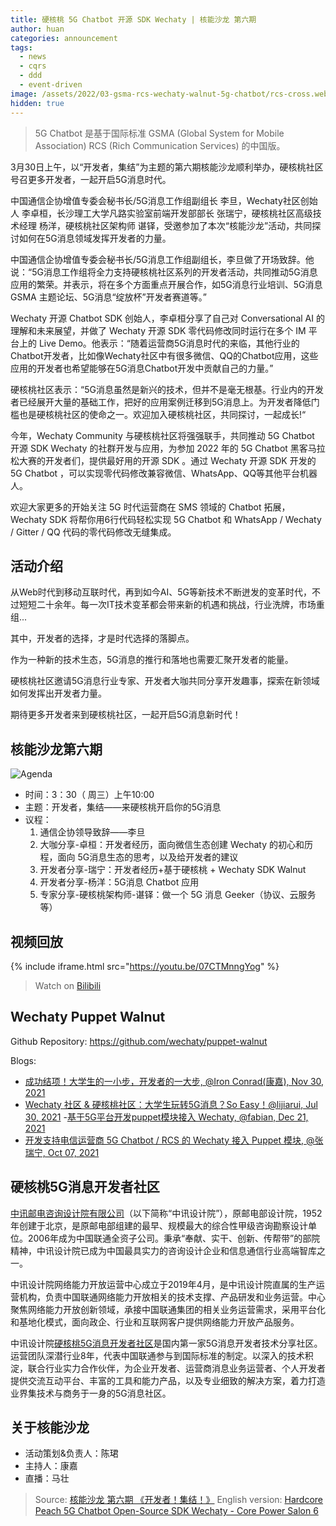 ```yaml
---
title: 硬核桃 5G Chatbot 开源 SDK Wechaty | 核能沙龙 第六期
author: huan
categories: announcement
tags:
  - news
  - cqrs
  - ddd
  - event-driven
image: /assets/2022/03-gsma-rcs-wechaty-walnut-5g-chatbot/rcs-cross.webp
hidden: true
---
```


> 5G Chatbot 是基于国际标准 GSMA (Global System for Mobile Association) RCS (Rich Communication Services) 的中国版。

3月30日上午，以“开发者，集结”为主题的第六期核能沙龙顺利举办，硬核桃社区号召更多开发者，一起开启5G消息时代。

中国通信企协增值专委会秘书长/5G消息工作组副组长 李旦，Wechaty社区创始人 李卓桓，长沙理工大学凡路实验室前端开发部部长 张瑞宁，硬核桃社区高级技术经理 杨洋，硬核桃社区架构师 谌铎，受邀参加了本次“核能沙龙”活动，共同探讨如何在5G消息领域发挥开发者的力量。

中国通信企协增值专委会秘书长/5G消息工作组副组长，李旦做了开场致辞。他说：“5G消息工作组将全力支持硬核桃社区系列的开发者活动，共同推动5G消息应用的繁荣。并表示，将在多个方面重点开展合作，如5G消息行业培训、5G消息GSMA 主题论坛、5G消息“绽放杯”开发者赛道等。”

Wechaty 开源 Chatbot SDK 创始人，李卓桓分享了自己对 Conversational AI 的理解和未来展望，并做了 Wechaty 开源 SDK 零代码修改同时运行在多个 IM 平台上的 Live Demo。他表示：“随着运营商5G消息时代的来临，其他行业的Chatbot开发者，比如像Wechaty社区中有很多微信、QQ的Chatbot应用，这些应用的开发者也希望能够在5G消息Chatbot开发中贡献自己的力量。”

硬核桃社区表示：“5G消息虽然是新兴的技术，但并不是毫无根基。行业内的开发者已经展开大量的基础工作，把好的应用案例迁移到5G消息上。为开发者降低门槛也是硬核桃社区的使命之一。欢迎加入硬核桃社区，共同探讨，一起成长!“

今年，Wechaty Community 与硬核桃社区将强强联手，共同推动 5G Chatbot 开源 SDK Wechaty 的社群开发与应用，为参加 2022 年的 5G Chatbot 黑客马拉松大赛的开发者们，提供最好用的开源 SDK 。通过 Wechaty 开源 SDK 开发的 5G Chatbot ，可以实现零代码修改兼容微信、WhatsApp、QQ等其他平台机器人。

欢迎大家更多的开始关注 5G 时代运营商在 SMS 领域的 Chatbot 拓展，Wechaty SDK 将帮你用6行代码轻松实现 5G Chatbot 和 WhatsApp / Wechaty / Gitter / QQ 代码的零代码修改无缝集成。

## 活动介绍

从Web时代到移动互联时代，再到如今AI、5G等新技术不断迸发的变革时代，不过短短二十余年。每一次IT技术变革都会带来新的机遇和挑战，行业洗牌，市场重组...

其中，开发者的选择，才是时代选择的落脚点。

作为一种新的技术生态，5G消息的推行和落地也需要汇聚开发者的能量。

硬核桃社区邀请5G消息行业专家、开发者大咖共同分享开发趣事，探索在新领域如何发挥出开发者力量。

期待更多开发者来到硬核桃社区，一起开启5G消息新时代！

## 核能沙龙第六期

![Agenda](/assets/2022/03-gsma-rcs-wechaty-walnut-5g-chatbot/agenda.webp)

- 时间：3：30（ 周三）上午10:00
- 主题：开发者，集结——来硬核桃开启你的5G消息
- 议程：
  1. 通信企协领导致辞——李旦
  1. 大咖分享-卓桓：开发者经历，面向微信生态创建 Wechaty 的初心和历程，面向 5G消息生态的思考，以及给开发者的建议
  1. 开发者分享-瑞宁：开发者经历+基于硬核桃 + Wechaty SDK Walnut
  1. 开发者分享-杨洋：5G消息 Chatbot 应用
  1. 专家分享-硬核桃架构师-谌铎：做一个 5G 消息 Geeker（协议、云服务等）

## 视频回放

{% include iframe.html src="https://youtu.be/07CTMnngYog" %}

> Watch on [Bilibili](https://www.bilibili.com/video/BV1ET4y1v7Mz)

## Wechaty Puppet Walnut

Github Repository: <https://github.com/wechaty/puppet-walnut>

Blogs:

- [成功结项！大学生的一小步，开发者的一大步, @Iron Conrad(康嘉), Nov 30, 2021](https://wechaty.js.org/2021/11/30/report-for-summer-2021/)
- [Wechaty 社区 & 硬核桃社区：大学生玩转5G消息？So Easy！@lijiarui, Jul 30, 2021](https://wechaty.js.org/2021/07/30/walnut-5g-press/)
-[基于5G平台开发puppet模块接入 Wechaty, @fabian, Dec 21, 2021](https://wechaty.js.org/2021/12/21/mid-term-wechaty-puppet-walnut-report/)
- [开发支持电信运营商 5G Chatbot / RCS 的 Wechaty 接入 Puppet 模块, @张瑞宁, Oct 07, 2021](https://wechaty.js.org/2021/10/07/ospp-final-term-5g-chatbot-puppet/)

## 硬核桃5G消息开发者社区

[中讯邮电咨询设计院有限公司](https://www.baike.com/wikiid/1528817668993374440?view_id=2plv8m7lae4000)（以下简称“中讯设计院”），原邮电部设计院，1952年创建于北京，是原邮电部组建的最早、规模最大的综合性甲级咨询勘察设计单位。2006年成为中国联通全资子公司。秉承“奉献、实干、创新、传帮带”的部院精神，中讯设计院已成为中国最具实力的咨询设计企业和信息通信行业高端智库之一。

中讯设计院网络能力开放运营中心成立于2019年4月，是中讯设计院直属的生产运营机构，负责中国联通网络能力开放相关的技术支撑、产品研发和业务运营。中心聚焦网络能力开放创新领域，承接中国联通集团的相关业务运营需求，采用平台化和基地化模式，面向政企、行业和互联网客户提供网络能力开放产品服务。

中讯设计院[硬核桃5G消息开发者社区](https://www.5g-msg.com)是国内第一家5G消息开发者技术分享社区。运营团队深潜行业8年，代表中国联通参与到国际标准的制定。以深入的技术积淀，联合行业实力合作伙伴，为企业开发者、运营商消息业务运营者、个人开发者提供交流互动平台、丰富的工具和能力产品，以及专业细致的解决方案，着力打造业界集技术与商务于一身的5G消息社区。

## 关于核能沙龙

- 活动策划&负责人：陈珺
- 主持人：康嘉
- 直播：马壮

> Source: [核能沙龙 第六期 《开发者！集结！》](https://mp.weixin.qq.com/s/k5mefLNvX4s_qerKcJ7E4w)
> English version: [Hardcore Peach 5G Chatbot Open-Source SDK Wechaty - Core Power Salon 6](/2022/03/30/gsma-rcs-wechaty-walnut-5g-chatbot-en/)

